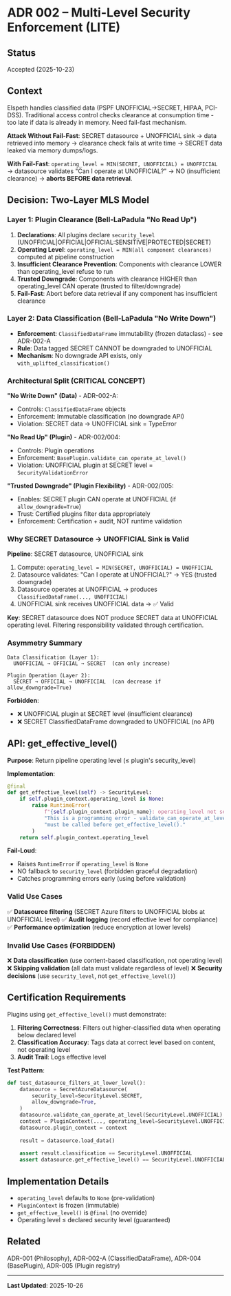 # ADR 002 – Multi-Level Security Enforcement (LITE)

## Status

Accepted (2025-10-23)

## Context

Elspeth handles classified data (PSPF UNOFFICIAL→SECRET, HIPAA, PCI-DSS). Traditional access control checks clearance at consumption time - too late if data is already in memory. Need fail-fast mechanism.

**Attack Without Fail-Fast**: SECRET datasource + UNOFFICIAL sink → data retrieved into memory → clearance check fails at write time → SECRET data leaked via memory dumps/logs.

**With Fail-Fast**: `operating_level = MIN(SECRET, UNOFFICIAL) = UNOFFICIAL` → datasource validates "Can I operate at UNOFFICIAL?" → NO (insufficient clearance) → **aborts BEFORE data retrieval**.

## Decision: Two-Layer MLS Model

### Layer 1: Plugin Clearance (Bell-LaPadula "No Read Up")

1. **Declarations**: All plugins declare `security_level` (UNOFFICIAL|OFFICIAL|OFFICIAL:SENSITIVE|PROTECTED|SECRET)
2. **Operating Level**: `operating_level = MIN(all component clearances)` computed at pipeline construction
3. **Insufficient Clearance Prevention**: Components with clearance LOWER than operating_level refuse to run
4. **Trusted Downgrade**: Components with clearance HIGHER than operating_level CAN operate (trusted to filter/downgrade)
5. **Fail-Fast**: Abort before data retrieval if any component has insufficient clearance

### Layer 2: Data Classification (Bell-LaPadula "No Write Down")

- **Enforcement**: `ClassifiedDataFrame` immutability (frozen dataclass) - see ADR-002-A
- **Rule**: Data tagged SECRET CANNOT be downgraded to UNOFFICIAL
- **Mechanism**: No downgrade API exists, only `with_uplifted_classification()`

### Architectural Split (CRITICAL CONCEPT)

**"No Write Down" (Data)** - ADR-002-A:

- Controls: `ClassifiedDataFrame` objects
- Enforcement: Immutable classification (no downgrade API)
- Violation: SECRET data → UNOFFICIAL sink = TypeError

**"No Read Up" (Plugin)** - ADR-002/004:

- Controls: Plugin operations
- Enforcement: `BasePlugin.validate_can_operate_at_level()`
- Violation: UNOFFICIAL plugin at SECRET level = `SecurityValidationError`

**"Trusted Downgrade" (Plugin Flexibility)** - ADR-002/005:

- Enables: SECRET plugin CAN operate at UNOFFICIAL (if `allow_downgrade=True`)
- Trust: Certified plugins filter data appropriately
- Enforcement: Certification + audit, NOT runtime validation

### Why SECRET Datasource → UNOFFICIAL Sink is Valid

**Pipeline**: SECRET datasource, UNOFFICIAL sink

1. Compute: `operating_level = MIN(SECRET, UNOFFICIAL) = UNOFFICIAL`
2. Datasource validates: "Can I operate at UNOFFICIAL?" → YES (trusted downgrade)
3. Datasource operates at UNOFFICIAL → produces `ClassifiedDataFrame(..., UNOFFICIAL)`
4. UNOFFICIAL sink receives UNOFFICIAL data → ✅ Valid

**Key**: SECRET datasource does NOT produce SECRET data at UNOFFICIAL operating level. Filtering responsibility validated through certification.

### Asymmetry Summary

```
Data Classification (Layer 1):
  UNOFFICIAL → OFFICIAL → SECRET  (can only increase)
  
Plugin Operation (Layer 2):
  SECRET → OFFICIAL → UNOFFICIAL  (can decrease if allow_downgrade=True)
```

**Forbidden**:

- ❌ UNOFFICIAL plugin at SECRET level (insufficient clearance)
- ❌ SECRET ClassifiedDataFrame downgraded to UNOFFICIAL (no API)

## API: get_effective_level()

**Purpose**: Return pipeline operating level (≤ plugin's security_level)

**Implementation**:

```python
@final
def get_effective_level(self) -> SecurityLevel:
    if self.plugin_context.operating_level is None:
        raise RuntimeError(
            f"{self.plugin_context.plugin_name}: operating_level not set. "
            "This is a programming error - validate_can_operate_at_level() "
            "must be called before get_effective_level()."
        )
    return self.plugin_context.operating_level
```

**Fail-Loud**:

- Raises `RuntimeError` if `operating_level` is `None`
- NO fallback to `security_level` (forbidden graceful degradation)
- Catches programming errors early (using before validation)

### Valid Use Cases

✅ **Datasource filtering** (SECRET Azure filters to UNOFFICIAL blobs at UNOFFICIAL level)
✅ **Audit logging** (record effective level for compliance)
✅ **Performance optimization** (reduce encryption at lower levels)

### Invalid Use Cases (FORBIDDEN)

❌ **Data classification** (use content-based classification, not operating level)
❌ **Skipping validation** (all data must validate regardless of level)
❌ **Security decisions** (use `security_level`, not `get_effective_level()`)

## Certification Requirements

Plugins using `get_effective_level()` must demonstrate:

1. **Filtering Correctness**: Filters out higher-classified data when operating below declared level
2. **Classification Accuracy**: Tags data at correct level based on content, not operating level
3. **Audit Trail**: Logs effective level

**Test Pattern**:

```python
def test_datasource_filters_at_lower_level():
    datasource = SecretAzureDatasource(
        security_level=SecurityLevel.SECRET,
        allow_downgrade=True,
    )
    datasource.validate_can_operate_at_level(SecurityLevel.UNOFFICIAL)
    context = PluginContext(..., operating_level=SecurityLevel.UNOFFICIAL)
    datasource.plugin_context = context
    
    result = datasource.load_data()
    
    assert result.classification == SecurityLevel.UNOFFICIAL
    assert datasource.get_effective_level() == SecurityLevel.UNOFFICIAL
```

## Implementation Details

- `operating_level` defaults to `None` (pre-validation)
- `PluginContext` is frozen (immutable)
- `get_effective_level()` is `@final` (no override)
- Operating level ≤ declared security level (guaranteed)

## Related

ADR-001 (Philosophy), ADR-002-A (ClassifiedDataFrame), ADR-004 (BasePlugin), ADR-005 (Plugin registry)

---
**Last Updated**: 2025-10-26
